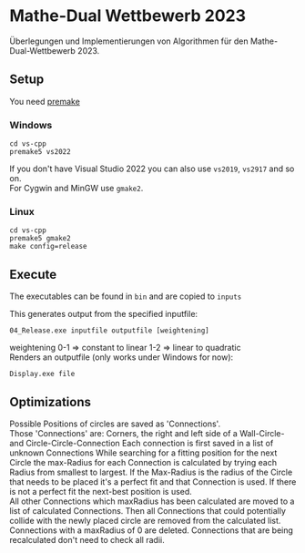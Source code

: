 # Mathe-Dual Wettbewerb 2023

Überlegungen und Implementierungen von Algorithmen für den Mathe-Dual-Wettbewerb 2023.

## Setup
You need [premake](https://premake.github.io/)

### Windows
```
cd vs-cpp
premake5 vs2022
```
If you don't have Visual Studio 2022 you can also use `vs2019`, `vs2917` and so on.\
For Cygwin and MinGW use `gmake2`.

### Linux
```
cd vs-cpp
premake5 gmake2
make config=release
```

## Execute

The executables can be found in `bin` and are copied to `inputs`

This generates output from the specified inputfile:
```
04_Release.exe inputfile outputfile [weightening]
```
weightening
0-1 => constant to linear
1-2 => linear to quadratic
\
Renders an outputfile (only works under Windows for now):
```
Display.exe file
```

## Optimizations
Possible Positions of circles are saved as 'Connections'.\
Those 'Connections' are: Corners, the right and left side of a Wall-Circle- and Circle-Circle-Connection
Each connection is first saved in a list of unknown Connections
While searching for a fitting position for the next Circle the max-Radius for each Connection is calculated by trying each Radius from smallest to largest. If the Max-Radius is the radius of the Circle that needs to be placed it's a perfect fit and that Connection is used. If there is not a perfect fit the next-best position is used.\
All other Connections which maxRadius has been calculated are moved to a list of calculated Connections. Then all Connections that could potentially collide with the newly placed circle are removed from the calculated list. Connections with a maxRadius of 0 are deleted. Connections that are being recalculated don't need to check all radii.